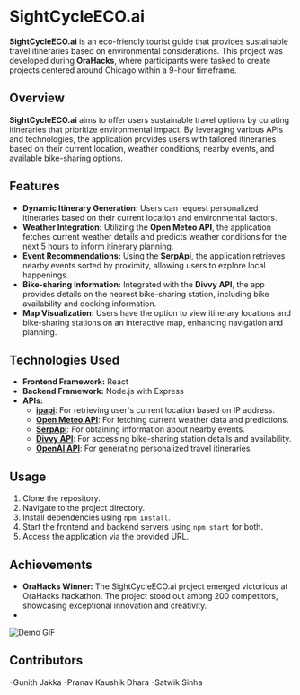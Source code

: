 # SightCycleECO.ai

**SightCycleECO.ai** is an eco-friendly tourist guide that provides sustainable travel itineraries based on environmental considerations. This project was developed during **OraHacks**, where participants were tasked to create projects centered around Chicago within a 9-hour timeframe.

## Overview

**SightCycleECO.ai** aims to offer users sustainable travel options by curating itineraries that prioritize environmental impact. By leveraging various APIs and technologies, the application provides users with tailored itineraries based on their current location, weather conditions, nearby events, and available bike-sharing options.

## Features

- **Dynamic Itinerary Generation:** Users can request personalized itineraries based on their current location and environmental factors.
- **Weather Integration:** Utilizing the **Open Meteo API**, the application fetches current weather details and predicts weather conditions for the next 5 hours to inform itinerary planning.
- **Event Recommendations:** Using the **SerpApi**, the application retrieves nearby events sorted by proximity, allowing users to explore local happenings.
- **Bike-sharing Information:** Integrated with the **Divvy API**, the app provides details on the nearest bike-sharing station, including bike availability and docking information.
- **Map Visualization:** Users have the option to view itinerary locations and bike-sharing stations on an interactive map, enhancing navigation and planning.

## Technologies Used

- **Frontend Framework:** React
- **Backend Framework:** Node.js with Express
- **APIs:**
  - [**ipapi**](https://ipapi.com/): For retrieving user's current location based on IP address.
  - [**Open Meteo API**](https://open-meteo.com/): For fetching current weather data and predictions.
  - [**SerpApi**](https://serpapi.com/): For obtaining information about nearby events.
  - [**Divvy API**](https://www.divvybikes.com/system-data): For accessing bike-sharing station details and availability.
  - [**OpenAI API**](https://openai.com/): For generating personalized travel itineraries.

## Usage

1. Clone the repository.
2. Navigate to the project directory.
3. Install dependencies using `npm install`.
4. Start the frontend and backend servers using `npm start` for both.
5. Access the application via the provided URL.

## Achievements

- **OraHacks Winner:**  The SightCycleECO.ai project emerged victorious at OraHacks hackathon. The project stood out among 200 competitors, showcasing exceptional innovation and creativity.
- 
![Demo GIF]([https://example.com/demo.gif](https://github.com/GunithJakka/SightCycleECO.ai/blob/56e21658f8235b1205e8a0758efb0e318a89855e/images/itinerary.gif))

## Contributors

-Gunith Jakka
-Pranav Kaushik Dhara
-Satwik Sinha
